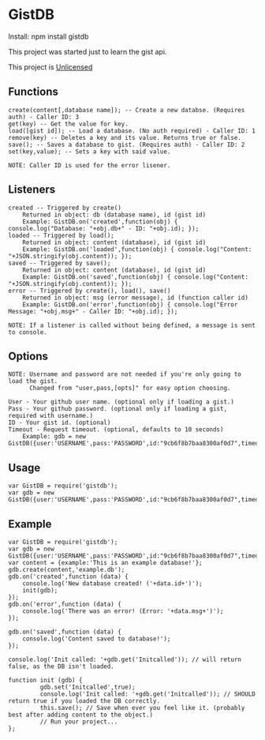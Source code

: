 GistDB
======

Install:
    npm install gistdb

This project was started just to learn the gist api.

This project is [Unlicensed](http://unlicense.org/ "Title")

Functions
------
    create(content[,database name]); -- Create a new databse. (Requires auth) - Caller ID: 3
    get(key) -- Get the value for key.
    load([gist id]); -- Load a database. (No auth required) - Caller ID: 1
    remove(key) -- Deletes a key and its value. Returns true or false.
    save(); -- Saves a database to gist. (Requires auth) - Caller ID: 2
    set(key,value); -- Sets a key with said value.
 
    NOTE: Caller ID is used for the error lisener.

Listeners
------
    created -- Triggered by create()
        Returned in object: db (database name), id (gist id)
        Example: GistDB.on('created',function(obj) { console.log("Database: "+obj.db+" - ID: "+obj.id); });
    loaded -- Triggered by load();
        Returned in object: content (database), id (gist id)
        Example: GistDB.on('loaded',function(obj) { console.log("Content: "+JSON.stringify(obj.content)); });
    saved -- Triggered by save();
        Returned in object: content (database), id (gist id)
        Example: GistDB.on('saved',function(obj) { console.log("Content: "+JSON.stringify(obj.content)); });
    error -- Triggered by create(), load(), save()
        Returned in object: msg (error message), id (function caller id)
        Example: GistDB.on('error',function(obj) { console.log("Error Message: "+obj.msg+" - Caller ID: "+obj.id); });

    NOTE: If a listener is called without being defined, a message is sent to console.

Options
------
    NOTE: Username and password are not needed if you're only going to load the gist.
          Changed from "user,pass,[opts]" for easy option choosing.

    User - Your github user name. (optional only if loading a gist.)
    Pass - Your github password. (optional only if loading a gist, required with username.)
    ID - Your gist id. (optional)
    Timeout - Request timeout. (optional, defaults to 10 seconds)
        Example: gdb = new GistDB({user:'USERNAME',pass:'PASSWORD',id:"9cb6f8b7baa8300af0d7",timeout:1000});

Usage
-------
    var GistDB = require('gistdb');
    var gdb = new GistDB({user:'USERNAME',pass:'PASSWORD',id:"9cb6f8b7baa8300af0d7",timeout:1000});

Example
-------
    var GistDB = require('gistdb');
    var gdb = new GistDB({user:'USERNAME',pass:'PASSWORD',id:"9cb6f8b7baa8300af0d7",timeout:1000});
    var content = {example:'This is an example database!'};
    gdb.create(content,'example.db');
    gdb.on('created',function (data) {
        console.log('New database created! ('+data.id+')');
        init(gdb);
    });
    gdb.on('error',function (data) {
        console.log('There was an error! (Error: '+data.msg+')');
    });
    
    gdb.on('saved',function (data) {
        console.log('Content saved to database!');
    });
    
    console.log('Init called: '+gdb.get('Initcalled')); // will return false, as the DB isn't loaded.
    
    function init (gdb) {
             gdb.set('Initcalled',true);
             console.log('Init called: '+gdb.get('Initcalled')); // SHOULD return true if you loaded the DB correctly.
             this.save(); // Save when ever you feel like it. (probably best after adding content to the object.)
             // Run your project...
    };
